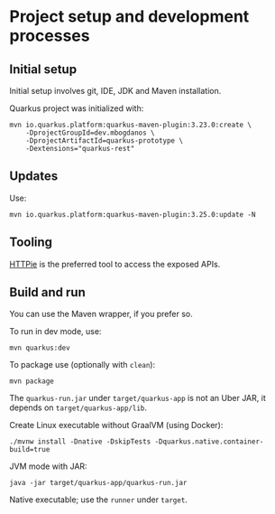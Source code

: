 # Project setup and development processes

## Initial setup

Initial setup involves git, IDE, JDK and Maven installation.

Quarkus project was initialized with:
```shell
mvn io.quarkus.platform:quarkus-maven-plugin:3.23.0:create \
    -DprojectGroupId=dev.mbogdanos \
    -DprojectArtifactId=quarkus-prototype \
    -Dextensions="quarkus-rest"
```

## Updates

Use: 
```shell
mvn io.quarkus.platform:quarkus-maven-plugin:3.25.0:update -N
```

## Tooling 

[HTTPie](https://httpie.io/) is the preferred tool to access the exposed APIs.

## Build and run 

You can use the Maven wrapper, if you prefer so.

To run in dev mode, use:
```shell
mvn quarkus:dev
```

To package use (optionally with `clean`): 
```shell
mvn package
``` 
The `quarkus-run.jar` under `target/quarkus-app` is not an Uber JAR, it depends on `target/quarkus-app/lib`. 

Create Linux executable without GraalVM (using Docker):
```shell
./mvnw install -Dnative -DskipTests -Dquarkus.native.container-build=true
```

JVM mode with JAR: 
```shell
java -jar target/quarkus-app/quarkus-run.jar 
```

Native executable; use the `runner` under `target`.
